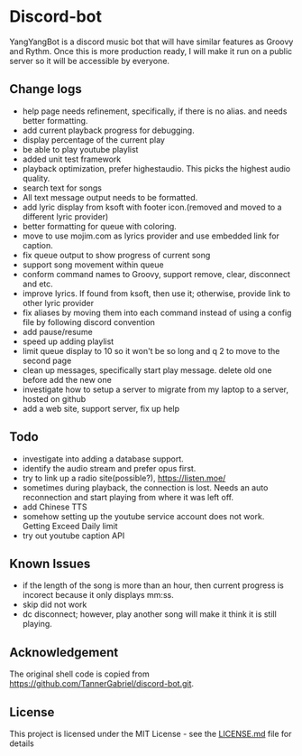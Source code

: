 # Discord-bot

YangYangBot is a discord music bot that will have similar features as Groovy and Rythm.  Once this is more production ready, I will make it run on a public server so it will be accessible by everyone.

## Change logs
* help page needs refinement, specifically, if there is no alias.  and needs better formatting.
* add current playback progress for debugging.
* display percentage of the current play
* be able to play youtube playlist
* added unit test framework
* playback optimization, prefer highestaudio.  This picks the highest audio quality.
* search text for songs
* All text message output needs to be formatted.
* add lyric display from ksoft with footer icon.(removed and moved to a different lyric provider)
* better formatting for queue with coloring.
* move to use mojim.com as lyrics provider and use embedded link for caption.
* fix queue output to show progress of current song
* support song movement within queue
* conform command names to Groovy, support remove, clear, disconnect and etc.
* improve lyrics.  If found from ksoft, then use it; otherwise, provide link to other lyric provider
* fix aliases by moving them into each command instead of using a config file by following discord convention
* add pause/resume
* speed up adding playlist
* limit queue display to 10 so it won't be so long and q 2 to move to the second page
* clean up messages, specifically start play message.  delete old one before add the new one
* investigate how to setup a server to migrate from my laptop to a server, hosted on github
* add a web site, support server, fix up help

## Todo
* investigate into adding a database support.
* identify the audio stream and prefer opus first.
* try to link up a radio site(possible?), https://listen.moe/
* sometimes during playback, the connection is lost.  Needs an auto reconnection and start playing from where it was left off.
* add Chinese TTS
* somehow setting up the youtube service account does not work.  Getting Exceed Daily limit
* try out youtube caption API

## Known Issues
* if the length of the song is more than an hour, then current progress is incorect because it only displays mm:ss.
* skip did not work
* dc disconnect; however, play another song will make it think it is still playing.
## Acknowledgement

The original shell code is copied from https://github.com/TannerGabriel/discord-bot.git.  

## License

This project is licensed under the MIT License - see the [LICENSE.md](LICENSE) file for details
